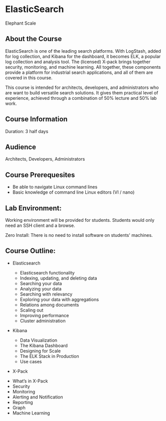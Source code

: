 # ElasticSearch

Elephant Scale

## About the Course

ElasticSearch is one of the leading search platforms. With LogStash, added for log collection, and Kibana for the dashboard, it becomes ELK, a popular log collection and analysis tool. The (licensed) X-pack brings together security, monitoring, and machine learning. All together, these components provide a platform for industrial search applications, and all of them are covered in this course.

This course is intended for architects, developers, and administrators who are want to build versatile search solutions. It gives them practical level of experience, achieved through a combination of 50% lecture and 50% lab work. 

## Course Information
Duration: 3 half days

## Audience
Architects, Developers, Administrators

## Course Prerequesites
 *  Be able to navigate Linux command lines
 *  Basic knowledge of command line Linux editors (VI / nano)

## Lab Environment:
Working environment will be provided for students.  Students would only need an SSH client and a browse.

Zero Install: There is no need to install software on students' machines.

## Course Outline:

 * Elasticsearch 
   - Elasticsearch functionality 
   - Indexing, updating, and deleting data
   - Searching your data
   - Analyzing your data 
   - Searching with relevancy 
   - Exploring your data with aggregations 
   - Relations among documents 
   - Scaling out 
   - Improving performance
   - Cluster administration

 * Kibana
   - Data Visualization
   - The Kibana Dashboard
   - Designing for Scale
   - The ELK Stack in Production
   - Use cases


 * X-Pack
  - What’s in X-Pack
  - Security
  - Monitoring
  - Alerting and Notification
  - Reporting
  - Graph
  - Machine Learning




